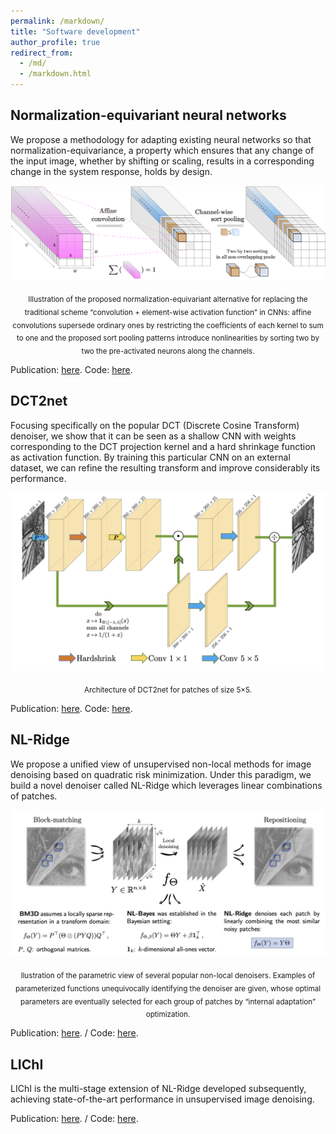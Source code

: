 ```yaml
---
permalink: /markdown/
title: "Software development"
author_profile: true
redirect_from: 
  - /md/
  - /markdown.html
---
```


## Normalization-equivariant neural networks

We propose a methodology for adapting existing neural networks so that normalization-equivariance, a property which ensures that any change of the input image, whether by shifting or scaling, results in a corresponding change in the system response, holds by design.


<p align="center">
  <img src="./../images/nenn.png" alt="drawing" width="600"/> 
 </p>

 <p align="center">
  <sub>Illustration of the proposed normalization-equivariant alternative for replacing the traditional scheme “convolution + element-wise activation function” in CNNs: affine convolutions supersede ordinary ones by restricting the coefficients of each kernel to sum to one and the proposed sort pooling patterns introduce nonlinearities by sorting two by two the pre-activated neurons along the channels.</sub>
</p>

Publication: [here](https://papers.nips.cc/paper_files/paper/2023/hash/12143893d9d37c3569dda800b95cabd9-Abstract-Conference.html). 
Code: [here](https://github.com/sherbret/normalization_equivariant_nn).

## DCT2net

Focusing specifically on the popular DCT (Discrete Cosine Transform) denoiser, we show that it can be seen as a shallow CNN with weights corresponding to the DCT projection kernel and a hard shrinkage function as activation function. By training this particular CNN on an external dataset, we can refine the resulting transform and improve considerably its performance.

<p align="center">
  <img src="./../images/DCT2net2.png" alt="drawing" width="600"/> 
 </p>

 <p align="center"> 
   <sub> Architecture of DCT2net for patches of size 5×5. </sub>
</p>

Publication: [here](https://arxiv.org/abs/2107.14803). 
Code: [here](https://github.com/sherbret/DCT2net).

## NL-Ridge

We propose a unified view of unsupervised non-local methods for image denoising based on quadratic risk minimization. Under this paradigm, we build a novel denoiser called NL-Ridge which leverages linear combinations of patches. 

<p align="center">
  <img src="./../images/nlridge.png" alt="drawing" width="600"/> 
 </p>

 <p align="center"> 
   <sub> llustration of the parametric view of several popular non-local denoisers. Examples of parameterized functions unequivocally identifying the denoiser are given, whose optimal parameters are eventually selected for each group of patches by “internal adaptation” optimization. </sub>
</p>

Publication: [here](https://arxiv.org/abs/2203.00570). / Code: [here](https://github.com/sherbret/NL-Ridge).

## LIChI

LIChI is the multi-stage extension of NL-Ridge developed subsequently, achieving state-of-the-art performance in unsupervised image denoising.

Publication: [here](https://arxiv.org/abs/2212.00422). / Code: [here](https://github.com/sherbret/LIChI).


